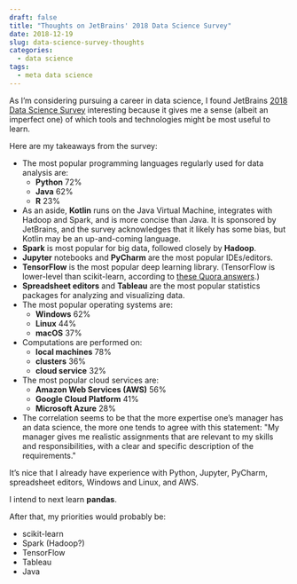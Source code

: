 ```yaml
---
draft: false
title: "Thoughts on JetBrains' 2018 Data Science Survey"
date: 2018-12-19
slug: data-science-survey-thoughts
categories:
  - data science
tags:
  - meta data science
---
```

As I’m considering pursuing a career in data science, I found JetBrains [2018 Data Science Survey](https://www.jetbrains.com/research/data-science-2018/) interesting because it gives me a sense (albeit an imperfect one) of which tools and technologies might be most useful to learn.

Here are my takeaways from the survey:

- The most popular programming languages regularly used for data analysis are:
  - **Python** 72%
  - **Java** 62%
  - **R** 23%
- As an aside, **Kotlin** runs on the Java Virtual Machine, integrates with Hadoop and Spark, and is more concise than Java. It is sponsored by JetBrains, and the survey acknowledges that it likely has some bias, but Kotlin may be an up-and-coming language.
- **Spark** is most popular for big data, followed closely by **Hadoop**. 
- **Jupyter** notebooks and **PyCharm** are the most popular IDEs/editors. 
- **TensorFlow** is the most popular deep learning library. (TensorFlow is lower-level than scikit-learn, according to [these Quora answers](https://www.quora.com/What-are-the-main-differences-between-TensorFlow-and-SciKit-Learn).) 
- **Spreadsheet editors** and **Tableau** are the most popular statistics packages for analyzing and visualizing data. 
- The most popular operating systems are:
  - **Windows** 62%
  - **Linux** 44%
  - **macOS** 37% 
- Computations are performed on:
  - **local machines** 78%
  - **clusters** 36%
  - **cloud service** 32%
- The most popular cloud services are:
  - **Amazon Web Services (AWS)** 56%
  - **Google Cloud Platform** 41%
  - **Microsoft Azure** 28%
- The correlation seems to be that the more expertise one’s manager has an data science, the more one tends to agree with this statement: "My manager gives me realistic assignments that are relevant to my skills and responsibilities, with a clear and specific description of the requirements." 

It’s nice that I already have experience with Python, Jupyter, PyCharm, spreadsheet editors, Windows and Linux, and AWS.

I intend to next learn **pandas**. 

After that, my priorities would probably be: 

- scikit-learn 
- Spark (Hadoop?) 
- TensorFlow 
- Tableau 
- Java 